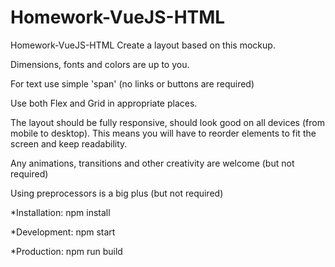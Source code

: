 # Homework-VueJS-HTML

Homework-VueJS-HTML
Create a layout based on this mockup.

Dimensions, fonts and colors are up to you.

For text use simple 'span' (no links or buttons are required)

Use both Flex and Grid in appropriate places.

The layout should be fully responsive, should look good on all devices (from mobile to desktop). This means you will have to reorder elements to fit the screen and keep readability.

Any animations, transitions and other creativity are welcome (but not required)

Using preprocessors is a big plus (but not required)


*Installation:
npm install

*Development:
npm start

*Production:
npm run build